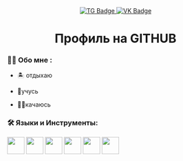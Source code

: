 <div id="badges" align ="center">
<a href = "https://vk.com/a_lis_hka" >
  <img src = "https://img.shields.io/badge/TG-blue?style=for-the-badges&logo=TG&logoColor=white" alt="TG Badge"/>
</a>
<a href = "https://mail.google.com/mail/u/0/#inbox">
  <img src = "https://img.shields.io/badge/EMAIL-red?style=for-the-badge&logo=Gmail&logoColor=white" alt="VK Badge"/>
</a>
</div>
<div id="viewprof" align="center" >
  <img src = "https://komarev.com/ghpvc/?username=alishka52&style=flat-square&color=blue" alt=""/>
</div>
<div id="heythere" align="center">
  <h1>Профиль на GITHUB</h1>
</div>


### :man_technologist: Обо мне :

- :desert_island: отдыхаю
  
- :hear_no_evil:учусь
  
- :running_man:качаюсь


### :hammer_and_wrench: Языки и Инструменты:


<div>
  <img src="icons/github/github-original-wordmark.svg" width="40" height="40"/>
  <img src="icons/css3/css3-original-wordmark.svg" width="40" height="40"/>
  <img src="icons/html5/html5-original-wordmark.svg" width="40" height="40"/>
  <img src="icons/javascript/javascript-original.svg" width="40" height="40"/>
  <img src="icons/mysql/mysql-original-wordmark.svg" width="40" height="40"/>
  <img src="icons/python/python-original-wordmark.svg" width="40" height="40"/>
</div>

